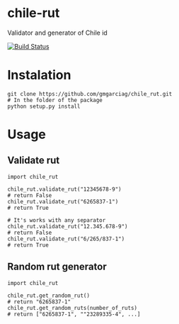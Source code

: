 # chile-rut
Validator and generator of Chile id

[![Build Status](https://travis-ci.org/gmgarciag/chile_rut.svg?branch=master)](https://travis-ci.org/gmgarciag/chile_rut)
# Instalation

```
git clone https://github.com/gmgarciag/chile_rut.git
# In the folder of the package
python setup.py install
```

# Usage
## Validate rut
```
import chile_rut

chile_rut.validate_rut("12345678-9")
# return False
chile_rut.validate_rut("6265837-1")
# return True

# It's works with any separator
chile_rut.validate_rut("12.345.678-9")
# return False
chile_rut.validate_rut("6/265/837-1")
# return True
```

## Random rut generator
```
import chile_rut

chile_rut.get_random_rut()
# return "6265837-1"
chile_rut.get_random_ruts(number_of_ruts)
# return ["6265837-1", ""23289335-4", ...]
```